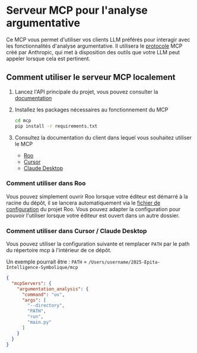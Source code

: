 # Serveur MCP pour l'analyse argumentative

Ce MCP vous permet d'utiliser vos clients LLM préférés pour interagir avec les fonctionnalités d'analyse argumentative.
Il utilisera le [protocole](https://modelcontextprotocol.io/) MCP créé par Anthropic, qui met à disposition des outils que votre LLM peut appeler lorsque cela est pertinent.

## Comment utiliser le serveur MCP localement

1. Lancez l'API principale du projet, vous pouvez consulter la [documentation](../argumentation_analysis/README.md)
2. Installez les packages nécessaires au fonctionnement du MCP

    ```bash
    cd mcp
    pip install -r requirements.txt
    ```

3. Consultez la documentation du client dans lequel vous souhaitez utiliser le MCP
    - [Roo](#comment-utiliser-dans-roo)
    - [Cursor](#comment-utiliser-dans-cursor--claude-desktop)
    - [Claude Desktop](#comment-utiliser-dans-cursor--claude-desktop)

### Comment utiliser dans Roo

Vous pouvez simplement ouvrir Roo lorsque votre éditeur est démarré à la racine du dépôt, il se lancera automatiquement via le [fichier de configuration](../.roo/mcp.json) du projet Roo.
Vous pouvez adapter la configuration pour pouvoir l'utiliser lorsque votre éditeur est ouvert dans un autre dossier.

### Comment utiliser dans Cursor / Claude Desktop

Vous pouvez utiliser la configuration suivante et remplacer `PATH` par le path du répertoire mcp à l'intérieur de ce dépôt.

Un exemple pourrait être :
`PATH` = `/Users/username/2025-Epita-Intelligence-Symbolique/mcp`

```json
{
  "mcpServers": {
    "argumentation_analysis": {
      "command": "uv",
      "args": [
        "--directory",
        "PATH",
        "run",
        "main.py"
      ]
    }
  }
}